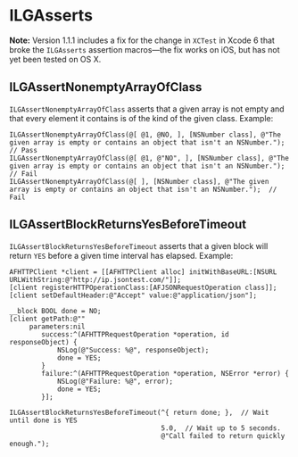 # ILGAsserts

**Note:** Version 1.1.1 includes a fix for the change in `XCTest` in Xcode 6 that broke the `ILGAsserts` assertion macros—the fix works on iOS, but has not yet been tested on OS X.

## ILGAssertNonemptyArrayOfClass

`ILGAssertNonemptyArrayOfClass` asserts that a given array is not empty and that every element it contains is of the kind of the given class.  Example:

    ILGAssertNonemptyArrayOfClass(@[ @1, @NO, ], [NSNumber class], @"The given array is empty or contains an object that isn't an NSNumber.");  // Pass
    ILGAssertNonemptyArrayOfClass(@[ @1, @"NO", ], [NSNumber class], @"The given array is empty or contains an object that isn't an NSNumber.");  // Fail
    ILGAssertNonemptyArrayOfClass(@[ ], [NSNumber class], @"The given array is empty or contains an object that isn't an NSNumber.");  // Fail


## ILGAssertBlockReturnsYesBeforeTimeout

`ILGAssertBlockReturnsYesBeforeTimeout` asserts that a given block will return `YES` before a given time interval has elapsed.  Example:

    AFHTTPClient *client = [[AFHTTPClient alloc] initWithBaseURL:[NSURL URLWithString:@"http://ip.jsontest.com/"]];
    [client registerHTTPOperationClass:[AFJSONRequestOperation class]];
    [client setDefaultHeader:@"Accept" value:@"application/json"];

    __block BOOL done = NO;
    [client getPath:@""
         parameters:nil
            success:^(AFHTTPRequestOperation *operation, id responseObject) {
                NSLog(@"Success: %@", responseObject);
                done = YES;
            }
            failure:^(AFHTTPRequestOperation *operation, NSError *error) {
                NSLog(@"Failure: %@", error);
                done = YES;
            }];

    ILGAssertBlockReturnsYesBeforeTimeout(^{ return done; },  // Wait until done is YES
                                          5.0,  // Wait up to 5 seconds.
                                          @"Call failed to return quickly enough.");

